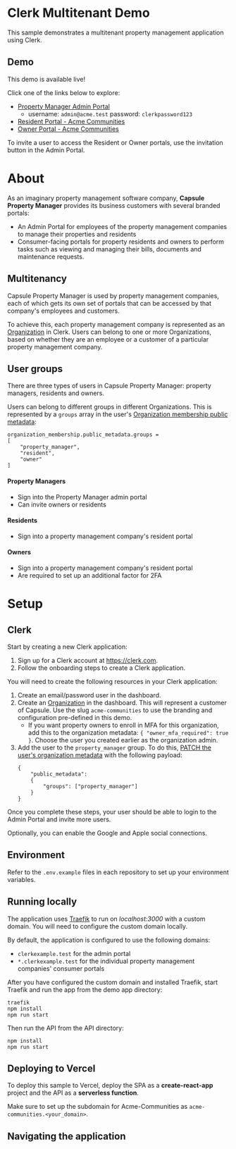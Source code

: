 # Clerk Multitenant Demo

This sample demonstrates a multitenant property management application using Clerk. 

## Demo
This demo is available live! 

Click one of the links below to explore:
* [Property Manager Admin Portal](https://clerkexample.com/admin/residents)
    * username: `admin@acme.test` password: `clerkpassword123`
* [Resident Portal - Acme Communities](https://acme-communities.clerkexample.com/resident)
* [Owner Portal - Acme Communities](https://acme-communities.clerkexample.com/owner)

To invite a user to access the Resident or Owner portals, use the invitation button in the Admin Portal.

# About

As an imaginary property management software company, **Capsule Property Manager** provides its business customers with several branded portals:

* An Admin Portal for employees of the property management companies to manage their properties and residents
* Consumer-facing portals for property residents and owners to perform tasks such as viewing and managing their bills, documents and maintenance requests.



## Multitenancy

Capsule Property Manager is used by property management companies, each of which gets its own set of portals that can be accessed by that company's employees and customers.

To achieve this, each property management company is represented as an [Organization](https://clerk.com/docs/organizations/overview) in Clerk. Users can belong to one or more Organizations, based on whether they are an employee or a customer of a particular property management company.

## User groups

There are three types of users in Capsule Property Manager: property managers, residents and owners.

Users can belong to different groups in different Organizations. This is represented by a `groups` array in the user's [Organization membership public metadata](https://clerk.com/docs/organizations/organization-metadata#organization-membership-metadata):

```
organization_membership.public_metadata.groups = 
[
    "property_manager", 
    "resident", 
    "owner"
]
```

#### Property Managers

* Sign into the Property Manager admin portal
* Can invite owners or residents

#### Residents

* Sign into a property management company's resident portal

#### Owners

* Sign into a property management company's resident portal
* Are required to set up an additional factor for 2FA


# Setup

## Clerk
Start by creating a new Clerk application:


1) Sign up for a Clerk account at https://clerk.com.
2) Follow the onboarding steps to create a Clerk application.


You will need to create the following resources in your Clerk application:

1) Create an email/password user in the dashboard.
2) Create an [Organization](https://clerk.com/docs/organizations/overview) in the dashboard. This will represent a customer of Capsule. Use the slug `acme-communities` to use the branding and configuration pre-defined in this demo.
    * If you want property owners to enroll in MFA for this organization, add this to the organization metadata: `{ "owner_mfa_required": true }`. Choose the user you created earlier as the organization admin.
3) Add the user to the `property_manager` group. To do this, [PATCH the user's organization metadata](https://clerk.com/docs/reference/backend-api/tag/Organization-Memberships#operation/UpdateOrganizationMembershipMetadata) with the following payload:
    ```
    {
        "public_metadata": 
        { 
            "groups": ["property_manager"] 
        }
    }
    ```

Once you complete these steps, your user should be able to login to the Admin Portal and invite more users. 

Optionally, you can enable the Google and Apple social connections.

## Environment
Refer to the `.env.example` files in each repository to set up your environment variables.

## Running locally

The application uses [Traefik](https://doc.traefik.io/traefik/getting-started/install-traefik/) to run on *localhost:3000* with a custom domain. You will need to configure the custom domain locally. 

By default, the application is configured to use the following domains:
* `clerkexample.test` for the admin portal 
* `*.clerkexample.test` for the individual property management companies' consumer portals

After you have configured the custom domain and installed Traefik, start Traefik and run the app from the demo app directory:
```
traefik
npm install
npm run start
```

Then run the API from the API directory:
```
npm install
npm run start
```

## Deploying to Vercel
To deploy this sample to Vercel, deploy the SPA as a **create-react-app** project and the API as a **serverless function**.

Make sure to set up the subdomain for Acme-Communities as `acme-communities.<your_domain>`.

## Navigating the application


